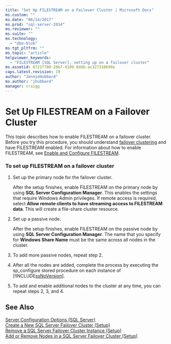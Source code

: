 ```yaml
---
title: "Set Up FILESTREAM on a Failover Cluster | Microsoft Docs"
ms.custom: ""
ms.date: "06/14/2017"
ms.prod: "sql-server-2014"
ms.reviewer: ""
ms.suite: ""
ms.technology: 
  - "dbe-blob"
ms.tgt_pltfrm: ""
ms.topic: "article"
helpviewer_keywords: 
  - "FILESTREAM [SQL Server], setting up on a failover cluster"
ms.assetid: 6721f780-20b7-4109-8ddb-ac327310699e
caps.latest.revision: 19
author: "JennieHubbard"
ms.author: "jhubbard"
manager: craigg
---
```

# Set Up FILESTREAM on a Failover Cluster
  This topic describes how to enable FILESTREAM on a failover cluster. Before you try this procedure, you should understand [failover clustering](../../sql-server/failover-clusters/windows/always-on-failover-cluster-instances-sql-server.md) and have FILESTREAM enabled. For information about how to enable FILESTREAM, see [Enable and Configure FILESTREAM](enable-and-configure-filestream.md).  
  
### To set up FILESTREAM on a failover cluster  
  
1.  Set up the primary node for the failover cluster.  
  
     After the setup finishes, enable FILESTREAM on the primary node by using **SQL Server Configuration Manager**. This enables the settings that require Windows Admin privileges. If remote access is required, select **Allow remote clients to have streaming access to FILESTREAM data**. This will create a file-share cluster resource.  
  
2.  Set up a passive node.  
  
     After the setup finishes, enable FILESTREAM on the passive node by using **SQL Server Configuration Manager**. The name that you specify for **Windows Share Name** must be the same across all nodes in the cluster.  
  
3.  To add more passive nodes, repeat step 2.  
  
4.  After all the nodes are added, complete the process by executing the sp_configure stored procedure on each instance of [!INCLUDE[ssNoVersion](../../includes/ssnoversion-md.md)].  
  
5.  To add and enable additional nodes to the cluster at any time, you can repeat steps 2, 3, and 4.  
  
## See Also  
 [Server Configuration Options &#40;SQL Server&#41;](../../database-engine/configure-windows/server-configuration-options-sql-server.md)   
 [Create a New SQL Server Failover Cluster &#40;Setup&#41;](../../sql-server/failover-clusters/install/create-a-new-sql-server-failover-cluster-setup.md)   
 [Remove a SQL Server Failover Cluster Instance &#40;Setup&#41;](../../sql-server/failover-clusters/install/remove-a-sql-server-failover-cluster-instance-setup.md)   
 [Add or Remove Nodes in a SQL Server Failover Cluster &#40;Setup&#41;](../../sql-server/failover-clusters/install/add-or-remove-nodes-in-a-sql-server-failover-cluster-setup.md)  
  
  